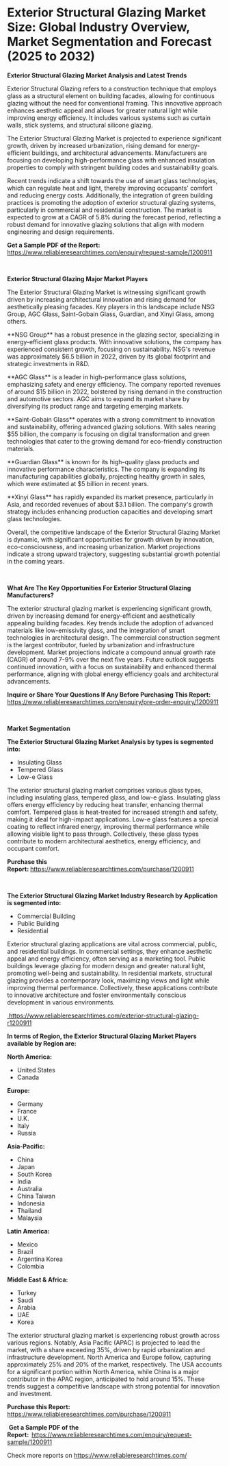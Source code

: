 <p><h1>Exterior Structural Glazing Market Size: Global Industry Overview, Market Segmentation and Forecast (2025 to 2032)</h1></p><p><strong>Exterior Structural Glazing Market Analysis and Latest Trends</strong></p>
<p><p>Exterior Structural Glazing refers to a construction technique that employs glass as a structural element on building facades, allowing for continuous glazing without the need for conventional framing. This innovative approach enhances aesthetic appeal and allows for greater natural light while improving energy efficiency. It includes various systems such as curtain walls, stick systems, and structural silicone glazing.</p><p>The Exterior Structural Glazing Market is projected to experience significant growth, driven by increased urbanization, rising demand for energy-efficient buildings, and architectural advancements. Manufacturers are focusing on developing high-performance glass with enhanced insulation properties to comply with stringent building codes and sustainability goals. </p><p>Recent trends indicate a shift towards the use of smart glass technologies, which can regulate heat and light, thereby improving occupants' comfort and reducing energy costs. Additionally, the integration of green building practices is promoting the adoption of exterior structural glazing systems, particularly in commercial and residential construction. The market is expected to grow at a CAGR of 5.8% during the forecast period, reflecting a robust demand for innovative glazing solutions that align with modern engineering and design requirements.</p></p>
<p><strong>Get a Sample PDF of the Report:&nbsp;</strong> <a href="https://www.reliableresearchtimes.com/enquiry/request-sample/1200911?utm_campaign=3311&utm_medium=2&utm_source=Github&utm_content=ia&utm_term=22032025&utm_id=exterior-structural-glazing">https://www.reliableresearchtimes.com/enquiry/request-sample/1200911</a></p>
<p>&nbsp;</p>
<p><strong>Exterior Structural Glazing Major Market Players</strong></p>
<p><p>The Exterior Structural Glazing Market is witnessing significant growth driven by increasing architectural innovation and rising demand for aesthetically pleasing facades. Key players in this landscape include NSG Group, AGC Glass, Saint-Gobain Glass, Guardian, and Xinyi Glass, among others.</p><p>**NSG Group** has a robust presence in the glazing sector, specializing in energy-efficient glass products. With innovative solutions, the company has experienced consistent growth, focusing on sustainability. NSG's revenue was approximately $6.5 billion in 2022, driven by its global footprint and strategic investments in R&D.</p><p>**AGC Glass** is a leader in high-performance glass solutions, emphasizing safety and energy efficiency. The company reported revenues of around $15 billion in 2022, bolstered by rising demand in the construction and automotive sectors. AGC aims to expand its market share by diversifying its product range and targeting emerging markets.</p><p>**Saint-Gobain Glass** operates with a strong commitment to innovation and sustainability, offering advanced glazing solutions. With sales nearing $55 billion, the company is focusing on digital transformation and green technologies that cater to the growing demand for eco-friendly construction materials.</p><p>**Guardian Glass** is known for its high-quality glass products and innovative performance characteristics. The company is expanding its manufacturing capabilities globally, projecting healthy growth in sales, which were estimated at $5 billion in recent years.</p><p>**Xinyi Glass** has rapidly expanded its market presence, particularly in Asia, and recorded revenues of about $3.1 billion. The company's growth strategy includes enhancing production capacities and developing smart glass technologies.</p><p>Overall, the competitive landscape of the Exterior Structural Glazing Market is dynamic, with significant opportunities for growth driven by innovation, eco-consciousness, and increasing urbanization. Market projections indicate a strong upward trajectory, suggesting substantial growth potential in the coming years.</p></p>
<p>&nbsp;</p>
<p><strong>What Are The Key Opportunities For Exterior Structural Glazing Manufacturers?</strong></p>
<p><p>The exterior structural glazing market is experiencing significant growth, driven by increasing demand for energy-efficient and aesthetically appealing building facades. Key trends include the adoption of advanced materials like low-emissivity glass, and the integration of smart technologies in architectural design. The commercial construction segment is the largest contributor, fueled by urbanization and infrastructure development. Market projections indicate a compound annual growth rate (CAGR) of around 7-9% over the next five years. Future outlook suggests continued innovation, with a focus on sustainability and enhanced thermal performance, aligning with global energy efficiency goals and architectural advancements.</p></p>
<p><strong>Inquire or Share Your Questions If Any Before Purchasing This Report:</strong> <a href="https://www.reliableresearchtimes.com/enquiry/pre-order-enquiry/1200911?utm_campaign=3311&utm_medium=2&utm_source=Github&utm_content=ia&utm_term=22032025&utm_id=exterior-structural-glazing">https://www.reliableresearchtimes.com/enquiry/pre-order-enquiry/1200911</a></p>
<p>&nbsp;</p>
<p><strong>Market Segmentation</strong></p>
<p><strong>The Exterior Structural Glazing Market Analysis by types is segmented into:</strong></p>
<p><ul><li>Insulating Glass</li><li>Tempered Glass</li><li>Low-e Glass</li></ul></p>
<p><p>The exterior structural glazing market comprises various glass types, including insulating glass, tempered glass, and low-e glass. Insulating glass offers energy efficiency by reducing heat transfer, enhancing thermal comfort. Tempered glass is heat-treated for increased strength and safety, making it ideal for high-impact applications. Low-e glass features a special coating to reflect infrared energy, improving thermal performance while allowing visible light to pass through. Collectively, these glass types contribute to modern architectural aesthetics, energy efficiency, and occupant comfort.</p></p>
<p><strong>Purchase this Report:&nbsp;</strong><a href="https://www.reliableresearchtimes.com/purchase/1200911?utm_campaign=3311&utm_medium=2&utm_source=Github&utm_content=ia&utm_term=22032025&utm_id=exterior-structural-glazing">https://www.reliableresearchtimes.com/purchase/1200911</a></p>
<p>&nbsp;</p>
<p><strong>The Exterior Structural Glazing Market Industry Research by Application is segmented into:</strong></p>
<p><ul><li>Commercial Building</li><li>Public Building</li><li>Residential</li></ul></p>
<p><p>Exterior structural glazing applications are vital across commercial, public, and residential buildings. In commercial settings, they enhance aesthetic appeal and energy efficiency, often serving as a marketing tool. Public buildings leverage glazing for modern design and greater natural light, promoting well-being and sustainability. In residential markets, structural glazing provides a contemporary look, maximizing views and light while improving thermal performance. Collectively, these applications contribute to innovative architecture and foster environmentally conscious development in various environments.</p></p>
<p><a href="https://www.reliableresearchtimes.com/exterior-structural-glazing-r1200911?utm_campaign=3311&utm_medium=2&utm_source=Github&utm_content=ia&utm_term=22032025&utm_id=exterior-structural-glazing">&nbsp;https://www.reliableresearchtimes.com/exterior-structural-glazing-r1200911</a></p>
<p><strong>In terms of Region, the Exterior Structural Glazing Market Players available by Region are:</strong></p>
<p>
    <p> <strong> North America: </strong>
        <ul>
            <li>United States</li>
            <li>Canada</li>
        </ul>
        </p> 
    <p> <strong> Europe: </strong>
        <ul>
            <li>Germany</li>
            <li>France</li>
            <li>U.K.</li>
            <li>Italy</li>
            <li>Russia</li>
        </ul>
        </p> 
    <p> <strong> Asia-Pacific: </strong>
        <ul>
            <li>China</li>
            <li>Japan</li>
            <li>South Korea</li>
            <li>India</li>
            <li>Australia</li>
            <li>China Taiwan</li>
            <li>Indonesia</li>
            <li>Thailand</li>
            <li>Malaysia</li>
        </ul>
        </p> 
    <p> <strong> Latin America: </strong>
        <ul>
            <li>Mexico</li>
            <li>Brazil</li>
            <li>Argentina Korea</li>
            <li>Colombia</li>
        </ul>
        </p> 
    <p> <strong> Middle East & Africa: </strong>
        <ul>
            <li>Turkey</li>
            <li>Saudi</li>
            <li>Arabia</li>
            <li>UAE</li>
            <li>Korea</li>
        </ul>
    </p>
    </p>
<p><p>The exterior structural glazing market is experiencing robust growth across various regions. Notably, Asia Pacific (APAC) is projected to lead the market, with a share exceeding 35%, driven by rapid urbanization and infrastructure development. North America and Europe follow, capturing approximately 25% and 20% of the market, respectively. The USA accounts for a significant portion within North America, while China is a major contributor in the APAC region, anticipated to hold around 15%. These trends suggest a competitive landscape with strong potential for innovation and investment.</p></p>
<p><strong>Purchase this Report: </strong><a href="https://www.reliableresearchtimes.com/purchase/1200911?utm_campaign=3311&utm_medium=2&utm_source=Github&utm_content=ia&utm_term=22032025&utm_id=exterior-structural-glazing">https://www.reliableresearchtimes.com/purchase/1200911</a></p>
<p>&nbsp;<strong>Get a Sample PDF of the Report:&nbsp;&nbsp;</strong><a href="https://www.reliableresearchtimes.com/enquiry/request-sample/1200911?utm_campaign=3311&utm_medium=2&utm_source=Github&utm_content=ia&utm_term=22032025&utm_id=exterior-structural-glazing">https://www.reliableresearchtimes.com/enquiry/request-sample/1200911</a></p>
<p><strong></strong></p>
<p>Check more reports on <a href="https://www.reliableresearchtimes.com/?utm_campaign=3311&utm_medium=2&utm_source=Github&utm_content=ia&utm_term=22032025&utm_id=exterior-structural-glazing">https://www.reliableresearchtimes.com/</a></p>